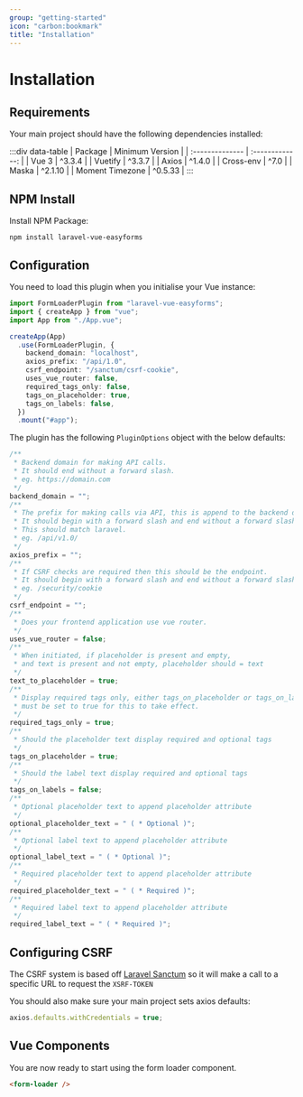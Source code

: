 ```yaml
---
group: "getting-started"
icon: "carbon:bookmark"
title: "Installation"
---
```


# Installation

## Requirements

Your main project should have the following dependencies installed:

:::div data-table
| Package | Minimum Version |
| :-------------- | :-------------: |
| Vue 3 | ^3.3.4 |
| Vuetify | ^3.3.7 |
| Axios | ^1.4.0 |
| Cross-env | ^7.0 |
| Maska | ^2.1.10 |
| Moment Timezone | ^0.5.33 |
:::

## NPM Install

Install NPM Package:

```shell
npm install laravel-vue-easyforms
```

## Configuration

You need to load this plugin when you initialise your Vue instance:

```typescript
import FormLoaderPlugin from "laravel-vue-easyforms";
import { createApp } from "vue";
import App from "./App.vue";

createApp(App)
  .use(FormLoaderPlugin, {
    backend_domain: "localhost",
    axios_prefix: "/api/1.0",
    csrf_endpoint: "/sanctum/csrf-cookie",
    uses_vue_router: false,
    required_tags_only: false,
    tags_on_placeholder: true,
    tags_on_labels: false,
  })
  .mount("#app");
```

The plugin has the following `PluginOptions` object with the below defaults:

```typescript
/**
 * Backend domain for making API calls.
 * It should end without a forward slash.
 * eg. https://domain.com
 */
backend_domain = "";
/**
 * The prefix for making calls via API, this is append to the backend domain.
 * It should begin with a forward slash and end without a forward slash.
 * This should match laravel.
 * eg. /api/v1.0/
 */
axios_prefix = "";
/**
 * If CSRF checks are required then this should be the endpoint.
 * It should begin with a forward slash and end without a forward slash.
 * eg. /security/cookie
 */
csrf_endpoint = "";
/**
 * Does your frontend application use vue router.
 */
uses_vue_router = false;
/**
 * When initiated, if placeholder is present and empty,
 * and text is present and not empty, placeholder should = text
 */
text_to_placeholder = true;
/**
 * Display required tags only, either tags_on_placeholder or tags_on_labels
 * must be set to true for this to take effect.
 */
required_tags_only = true;
/**
 * Should the placeholder text display required and optional tags
 */
tags_on_placeholder = true;
/**
 * Should the label text display required and optional tags
 */
tags_on_labels = false;
/**
 * Optional placeholder text to append placeholder attribute
 */
optional_placeholder_text = " ( * Optional )";
/**
 * Optional label text to append placeholder attribute
 */
optional_label_text = " ( * Optional )";
/**
 * Required placeholder text to append placeholder attribute
 */
required_placeholder_text = " ( * Required )";
/**
 * Required label text to append placeholder attribute
 */
required_label_text = " ( * Required )";
```

## Configuring CSRF

The CSRF system is based off [Laravel Sanctum](https://laravel.com/docs/10.x/sanctum#spa-authenticating) so it will make a call to a specific URL to request the `XSRF-TOKEN`

You should also make sure your main project sets axios defaults:

```js
axios.defaults.withCredentials = true;
```

## Vue Components

You are now ready to start using the form loader component.

```html
<form-loader />
```
